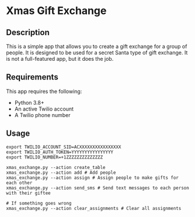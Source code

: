 # Xmas Gift Exchange

## Description

This is a simple app that allows you to create a gift exchange for a group of
people. It is designed to be used for a secret Santa type of gift exchange. It
is not a full-featured app, but it does the job.

## Requirements

This app requires the following:

- Python 3.8+
- An active Twilio account
- A Twilio phone number

## Usage

```
export TWILIO_ACCOUNT_SID=ACXXXXXXXXXXXXXXXX
export TWILIO_AUTH_TOKEN=YYYYYYYYYYYYYYYY
export TWILIO_NUMBER=+1ZZZZZZZZZZZZZZ

xmas_exchange.py --action create_table
xmas_exchange.py --action add # Add people
xmas_exchange.py --action assign # Assign people to make gifts for each other
xmas_exchange.py --action send_sms # Send text messages to each person with their giftee

# If something goes wrong
xmas_exchange.py --action clear_assignments # Clear all assignments
```
